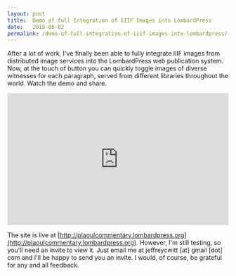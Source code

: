```yaml
---
layout: post
title:  Demo of full Integration of IIIF Images into LombardPress
date:   2015-06-02
permalink: /demo-of-full-integration-of-iiif-images-into-lombardpress/
---
```


After a lot of work, I've finally been able to fully integrate IIIF images from distributed image services into the LombardPress web publication system. Now, at the touch of button you can quickly toggle images of diverse witnesses for each paragraph, served from different libraries throughout the world. Watch the demo and share.

<iframe src="https://www.youtube.com/embed/4lRCwFGD_Rw" width="100%" height="300px" frameborder="0" allowfullscreen="allowfullscreen"></iframe>

The site is live at [http://plaoulcommentary.lombardpress.org](http://plaoulcommentary.lombardpress.org). However, I'm still testing, so you'll need an invite to view it. Just email me at jeffreycwitt [at] gmail [dot] com and I'll be happy to send you an invite. I would, of course, be grateful for any and all feedback.
